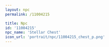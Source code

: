 ```yaml
---
layout: npc
permalink: /11004215

title: Npc
id: '11004215'
npc_name: 'Stellar Chest'
icon_url: 'portrait/npc/11004215_chest_p.png'
---
```

